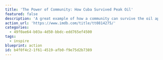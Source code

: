 ```yaml
---
title: 'The Power of Community: How Cuba Survived Peak Oil'
featured: false
description: 'A great example of how a community can survive the oil apocalypse. Cubans were on the edge of starvation due to the oil crisis - the average Cuban lost 20 pounds. The Cuban people helped avert disaster from the bottom up by reclaiming land everywhere and began growing vegetables on them. Here we see the importance of recovering lost knowledge to ensure communal survival.'
action_url: 'https://www.imdb.com/title/tt0814275/'
categories:
  - 49f0ae64-b03a-4d50-bbdc-edd765ef4500
tags:
  - inspire
blueprint: action
id: b4f0f4c2-1f61-4519-afb0-f9e75d2b7389
---
```

